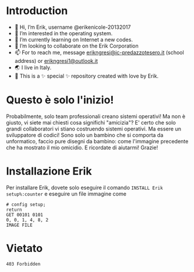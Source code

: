 # Introduction
- 👋 Hi, I’m Erik, username @erikenicole-20132017
- 👀 I’m interested in the operating system.
- 🌱 I’m currently learning on Internet a new codes.
- 💞️ I’m looking to collaborate on the Erik Corporation
- 📫 For to reach me, message erikngresi@ic-predazzotesero.it (school address) or erikngresi1@outlook.it
- 🌏 I live in Italy.
- 🍃 This is a ✨ special ✨ repository created with love by Erik.

# Questo è solo l'inizio!
Probabilmente, solo team professionali creano sistemi operativi!
Ma non è giusto, vi siete mai chiesti cosa significhi "amicizia"?
E' certo che solo grandi collaboratori vi stiano costruendo sistemi operativi.
Ma essere un sviluppatore di codici! Sono solo un bambino che
si comporta da unformatico, faccio pure disegni da bambino: 
come l'immagine precedente che ha mostrato il mio omicidio.
E ricordate di aiutarmi! Grazie!

# Installazione Erik
Per installare Erik, dovete solo eseguire il comando `INSTALL Erik setup%:counter` e eseguire un file immagine come 
```
# config setup;
return
GET 00101 0101
0, 0, 1, 4, 8, 2
IMAGE FILE
```

# Vietato 
```
403 Forbidden
```
